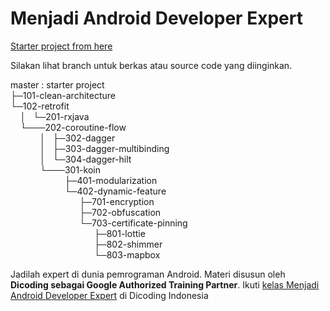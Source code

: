 # Menjadi Android Developer Expert
[Starter project from here](https://github.com/dicodingacademy/a165-android-expert-project/tree/102-retrofit)

Silakan lihat branch untuk berkas atau source code yang diinginkan.

master : starter project\
├─101-clean-architecture\
└─102-retrofit\
&nbsp; &nbsp;  │ &nbsp; └─201-rxjava\
&nbsp; &nbsp;  └───202-coroutine-flow\
&nbsp; &nbsp; &nbsp; &nbsp; &nbsp; &nbsp;      │  &nbsp;  ├─302-dagger\
&nbsp; &nbsp; &nbsp; &nbsp; &nbsp; &nbsp;      │  &nbsp;  ├─303-dagger-multibinding\
&nbsp; &nbsp; &nbsp; &nbsp; &nbsp; &nbsp;      │  &nbsp;  └─304-dagger-hilt\
&nbsp; &nbsp; &nbsp; &nbsp; &nbsp; &nbsp;      └───301-koin\
&nbsp; &nbsp; &nbsp; &nbsp; &nbsp; &nbsp; &nbsp; &nbsp; &nbsp; &nbsp; &nbsp;            ├─401-modularization\
&nbsp; &nbsp; &nbsp; &nbsp; &nbsp; &nbsp; &nbsp; &nbsp; &nbsp; &nbsp; &nbsp;            └─402-dynamic-feature\
&nbsp; &nbsp; &nbsp; &nbsp; &nbsp; &nbsp; &nbsp; &nbsp; &nbsp; &nbsp; &nbsp; &nbsp; &nbsp; &nbsp;              ├─701-encryption\
&nbsp; &nbsp; &nbsp; &nbsp; &nbsp; &nbsp; &nbsp; &nbsp; &nbsp; &nbsp; &nbsp; &nbsp; &nbsp; &nbsp;              ├─702-obfuscation\
&nbsp; &nbsp; &nbsp; &nbsp; &nbsp; &nbsp; &nbsp; &nbsp; &nbsp; &nbsp; &nbsp; &nbsp; &nbsp; &nbsp;              └─703-certificate-pinning\
&nbsp; &nbsp; &nbsp; &nbsp; &nbsp; &nbsp; &nbsp; &nbsp; &nbsp; &nbsp; &nbsp; &nbsp; &nbsp; &nbsp; &nbsp; &nbsp; &nbsp;                ├─801-lottie\
&nbsp; &nbsp; &nbsp; &nbsp; &nbsp; &nbsp; &nbsp; &nbsp; &nbsp; &nbsp; &nbsp; &nbsp; &nbsp; &nbsp; &nbsp; &nbsp; &nbsp;                ├─802-shimmer\
&nbsp; &nbsp; &nbsp; &nbsp; &nbsp; &nbsp; &nbsp; &nbsp; &nbsp; &nbsp; &nbsp; &nbsp; &nbsp; &nbsp; &nbsp; &nbsp; &nbsp;                └─803-mapbox

Jadilah expert di dunia pemrograman Android. Materi disusun oleh **Dicoding sebagai Google Authorized Training Partner**.
Ikuti [kelas Menjadi Android Developer Expert](https://www.dicoding.com/academies/165/) di Dicoding Indonesia

